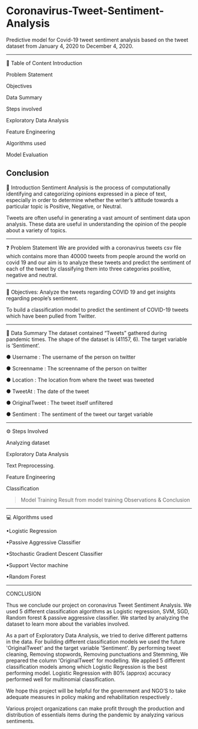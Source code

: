 # Coronavirus-Tweet-Sentiment-Analysis

Predictive model for Covid-19 tweet sentiment analysis based on the tweet dataset from January 4, 2020 to December 4, 2020.

-----------------------------------------------------

💾 Table of Content
Introduction

Problem Statement

Objectives

Data Summary

Steps involved

Exploratory Data Analysis

Feature Engineering

Algorithms used

Model Evaluation

Conclusion
-----------------------------------------------------

📄 Introduction
Sentiment Analysis is the process of computationally identifying and categorizing opinions expressed in a piece of text, especially in order to determine whether the writer’s attitude towards a particular topic is Positive, Negative, or Neutral.

Tweets are often useful in generating a vast amount of sentiment data upon analysis. These data are useful in understanding the opinion of the people about a variety of topics.

-----------------------------------------------------

❓ Problem Statement
We are provided with a coronavirus tweets csv file which contains more than 40000 tweets from people around the world on covid 19 and our aim is to analyze these tweets and predict the sentiment of each of the tweet by classifying them into three categories positive, negative and neutral.

-----------------------------------------------------

🎯 Objectives:
Analyze the tweets regarding COVID 19 and get insights regarding people’s sentiment.

To build a classification model to predict the sentiment of COVID-19 tweets which have been pulled from Twitter.

-----------------------------------------------------

📖 Data Summary
The dataset contained “Tweets” gathered during pandemic times. The shape of the dataset is (41157, 6). The target variable is ‘Sentiment’.

● Username : The username of the person on twitter

● Screenname : The screenname of the person on twitter

● Location : The location from where the tweet was tweeted

● TweetAt : The date of the tweet

● OriginalTweet : The tweet itself unfiltered

● Sentiment : The sentiment of the tweet our target variable

-----------------------------------------------------

⚙️ Steps Involved

Analyzing dataset

Exploratory Data Analysis

Text Preprocessing.

Feature Engineering

Classification

> Model Training 
> Result from model training
> Observations & Conclusion

-----------------------------------------------------

💻 Algorithms used

•Logistic Regression

•Passive Aggressive Classifier

•Stochastic Gradient Descent Classifier

•Support Vector machine

•Random Forest

-----------------------------------------------------

CONCLUSION 

Thus we conclude our project on coronavirus Tweet Sentiment Analysis. We used 5 different classification algorithms as Logistic regression, SVM, SGD, Random forest & passive aggressive classifier. We started by analyzing the dataset to learn more about the variables involved.

As a part of Exploratory Data Analysis, we tried to derive different patterns in the data. For building different classification models we used the future 'OriginalTweet' and the target variable 'Sentiment'. By performing tweet cleaning, Removing stopwords, Removing punctuations and Stemming, We prepared the column 'OriginalTweet' for modelling. We applied 5 different classification models among which Logistic Regression is the best performing model. Logistic Regression with 80% (approx) accuracy performed well for multinomial classification.

We hope this project will be helpful for the government and NGO’S to take adequate measures in policy making and rehabilitation respectively . 

Various project organizations can make profit through the production and distribution of essentials items during the pandemic by analyzing various sentiments.
